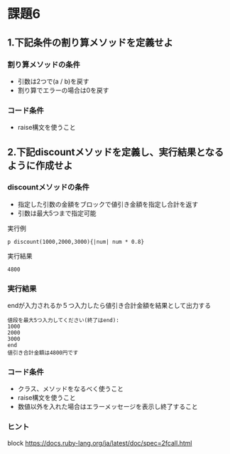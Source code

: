# 課題6

## 1.下記条件の割り算メソッドを定義せよ

### 割り算メソッドの条件
- 引数は2つで(a / b)を戻す
- 割り算でエラーの場合は0を戻す

### コード条件
- raise構文を使うこと

## 2.下記discountメソッドを定義し、実行結果となるように作成せよ

### discountメソッドの条件
- 指定した引数の金額をブロックで値引き金額を指定し合計を返す
- 引数は最大5つまで指定可能

実行例
```
p discount(1000,2000,3000){|num| num * 0.8}
```
実行結果
```
4800
```

### 実行結果
endが入力されるか５つ入力したら値引き合計金額を結果として出力する  

```
値段を最大5つ入力してください(終了はend):
1000
2000
3000
end
値引き合計金額は4800円です
```

### コード条件
- クラス、メソッドをなるべく使うこと
- raise構文を使うこと
- 数値以外を入れた場合はエラーメッセージを表示し終了すること

### ヒント
block
https://docs.ruby-lang.org/ja/latest/doc/spec=2fcall.html


